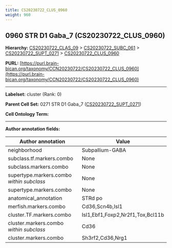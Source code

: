 ```yaml
---
title: CS20230722_CLUS_0960
weight: 960
---
```

## 0960 STR D1 Gaba_7 (CS20230722_CLUS_0960)
<b>Hierarchy: </b>
[CS20230722_CLAS_09](../CS20230722_CLAS_09) >
[CS20230722_SUBC_061](../CS20230722_SUBC_061) >
[CS20230722_SUPT_0271](../CS20230722_SUPT_0271) >
[CS20230722_CLUS_0960](../CS20230722_CLUS_0960)

**PURL:** [https://purl.brain-bican.org/taxonomy/CCN20230722/CS20230722_CLUS_0960](https://purl.brain-bican.org/taxonomy/CCN20230722/CS20230722_CLUS_0960)

---


**Labelset:** cluster (Rank: 0)

**Parent Cell Set:** 0271 STR D1 Gaba_7 ([CS20230722_SUPT_0271](../CS20230722_SUPT_0271))



**Cell Ontology Term:** 

[MARKER GENES.]: #


---

[TRANSFERRED ANNOTATIONS.]: #


[AUTHOR ANNOTATION FIELDS.]: #


**Author annotation fields:**

| Author annotation | Value |
|-------------------|-------|
|neighborhood|Subpallium-GABA|
|subclass.tf.markers.combo|None|
|subclass.markers.combo|None|
|supertype.markers.combo _within subclass_|None|
|supertype.markers.combo|None|
|anatomical_annotation|STRd po|
|merfish.markers.combo|Cd36,Scn4b,Isl1|
|cluster.TF.markers.combo|Isl1,Ebf1,Foxp2,Nr2f1,Tox,Bcl11b|
|cluster.markers.combo _within subclass_|Cd36|
|cluster.markers.combo|Sh3rf2,Cd36,Nrg1|
